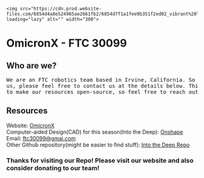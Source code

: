     <img src="https://cdn.prod.website-files.com/6854d4a8e524965ae2661fb2/6854d7f1a1fee9b351f2ed02_vibrant%20logo%20with%20words%201.svg" loading="lazy" alt="" width="300">

# OmicronX - FTC 30099
## Who are we?
<pre>
We are an FTC robotics team based in Irvine, California. So if you live nearby and are interested in joining or need anything from
us, please feel free to contact us at the details below. This <a href="https://github.com/maximusxiao/offseason">GitHub Repository</a> is our FTC environment along with <a href="https://github.com/maximusxiao/offseason/tree/master/TeamCode/src/main/java/org/firstinspires/ftc/teamcode">our code</a>. We wish
to make our resources open-source, so feel free to reach out if you need anything.
</pre>
## Resources
Website: <a href="https://v2.ftc30099.com">OmicronX</a><br />
Computer-aided Design(CAD) for this season(Into the Deep): <a href="https://cad.onshape.com/documents/6fba0affd7371c0076f5805e/w/4ec63f80cc81c7cb112896a5/e/277cc521092787c35fbf36e4">Onshape</a><br />
Email: <ftc30099@gmai.com><br />
Other Github repository(might be easier to find stuff): <a href="https://github.com/SevenIsAtEleven/30099-maximus-is-a-bum/blob/main/main.java">Into the Deep Repo</a><br />

### Thanks for visiting our Repo! Please visit our website and also consider donating to our team!
